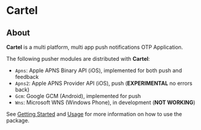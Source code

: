 # Cartel

## About

**Cartel** is a multi platform, multi app push notifications OTP Application.

The following pusher modules are distributed with **Cartel**:

- `Apns`: Apple APNS Binary API (iOS), implemented for both push and feedback
- `Apns2`: Apple APNS Provider API (iOS), push (**EXPERIMENTAL** no errors back)
- `Gcm`: Google GCM (Android), implemented for push
- `Wns`: Microsoft WNS (Windows Phone), in development (**NOT WORKING**)

See [Getting Started](getting-started.html) and [Usage](usage.html) for more
information on how to use the package.

<!-- ## Extensibility

If you are not happy with the existing pushers or need support for other push
services, you can [easily extend Cartel](extending.html) with your own code. -->
